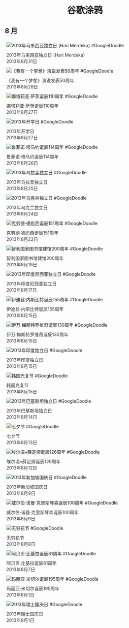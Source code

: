 
<h1 align="center"> 谷歌涂鸦 </h1>




## 8 月

<div class="image">


<img src="https://lh3.googleusercontent.com/RCMQeV1W1zE86nMgWoXx8eFGhKpxqnUGo8-n-mC8du6ycsda0ocl7w3w9yzmcUQJ6oLaHmfx4uZFQRxCWycOhgcG373ztZ6iPJTdlQY" alt="2013年马来西亚独立日 (Hari Merdeka) #GoogleDoodle" style="margin: 5px"/>
<div class="info" style="font-size: 14px; color:#333333; margin:5px"><div class="title">2013年马来西亚独立日 (Hari Merdeka)</div><div class="date">2013年8月31日</div></div>

<img src="https://lh3.googleusercontent.com/-piIYxGNeFjvr5FUYpNQyYTAvDSoqizlbmdkfWCXXkVoLosT3dZ77nl_tujI8_hLiUwY_SbMS4l7FynmTJWSSjH_0uDWwMLF2WGbgfqA" alt="《我有一个梦想》演说发表50周年 #GoogleDoodle" style="margin: 5px"/>
<div class="info" style="font-size: 14px; color:#333333; margin:5px"><div class="title">《我有一个梦想》演说发表50周年</div><div class="date">2013年8月28日</div></div>

<img src="https://lh3.googleusercontent.com/bCEy3Q0yKDL0APiepGMYeZEgNi9vH0xz55JYPZ3JvIFCjPUiJHc-5Fg4vL_Cu0mW-x31EemCoU4rcf-m2hyfz52Zjt1bTaSCAJy2Z6qDqg" alt="娜塔莉亚·萨茨诞辰110周年 #GoogleDoodle" style="margin: 5px"/>
<div class="info" style="font-size: 14px; color:#333333; margin:5px"><div class="title">娜塔莉亚·萨茨诞辰110周年</div><div class="date">2013年8月27日</div></div>

<img src="https://lh3.googleusercontent.com/1xzhCk4TRIaitwcYGVPDhzQeDetpwmTL1dcNFInSYFM6_xsUdmsJ88PCFRveRyMbNcNuM16FLfhPrBa__y9gtFi3ZrJRm6Y_PIpvrjk" alt="2013年开学日 #GoogleDoodle" style="margin: 5px"/>
<div class="info" style="font-size: 14px; color:#333333; margin:5px"><div class="title">2013年开学日</div><div class="date">2013年8月27日</div></div>

<img src="https://lh3.googleusercontent.com/7mHSPa5SSITnR5GYXOWl-Y600XWm6JnR3LqJHYJc9AssizpRzPW-IyqoHlRk436A0o7f6f3kXhOO7epJm8LvXIJXYPJVIu0cdjugSaUX3w" alt="鲁菲诺·塔马约诞辰114周年 #GoogleDoodle" style="margin: 5px"/>
<div class="info" style="font-size: 14px; color:#333333; margin:5px"><div class="title">鲁菲诺·塔马约诞辰114周年</div><div class="date">2013年8月26日</div></div>

<img src="https://lh3.googleusercontent.com/aJ5RwpwwQqZmaaAN1yZqgzJF_cy_ubCxYfK9YtC0is7_iUnwv8PfoSohG63KTD2kVUjun1ALkN-U5FRwJJqSC-aKe0RKK2aGThxDsrZD" alt="2013年乌拉圭独立日 #GoogleDoodle" style="margin: 5px"/>
<div class="info" style="font-size: 14px; color:#333333; margin:5px"><div class="title">2013年乌拉圭独立日</div><div class="date">2013年8月25日</div></div>

<img src="https://lh3.googleusercontent.com/0mdQLMIMMTNQydZ85fe6ZrVipvT1fDPZ5S6ljH6d6Rwr6ZYbG1XB1Va5r7eRwsp1JdddqVBdHxXw1fdEkgDBobw53d1FTqs8fl-bxGCH" alt="2013年乌克兰独立日 #GoogleDoodle" style="margin: 5px"/>
<div class="info" style="font-size: 14px; color:#333333; margin:5px"><div class="title">2013年乌克兰独立日</div><div class="date">2013年8月24日</div></div>

<img src="https://lh3.googleusercontent.com/punK1aoXsQGJbuIAB4pjm4YbJAQjz0Z1JLusHMgr4oDUTJl60L7DI6pXe9qhGHZFXbuZvSwENOuxvN1W7hj70thPiyGr6eicEcR_DEu3" alt="克劳德·德彪西诞辰151周年 #GoogleDoodle" style="margin: 5px"/>
<div class="info" style="font-size: 14px; color:#333333; margin:5px"><div class="title">克劳德·德彪西诞辰151周年</div><div class="date">2013年8月22日</div></div>

<img src="https://lh3.googleusercontent.com/uP7IlM9WeGk89izCgLgmbrA8oI1z9KnHG-EgWtMK6u1nVft3FrlJIucyyQIBieJ1MCeJ10BB0OhCkFpchgSDWwBB0UUro8dnzJ8Nfc0b" alt="智利国家图书馆建馆200周年 #GoogleDoodle" style="margin: 5px"/>
<div class="info" style="font-size: 14px; color:#333333; margin:5px"><div class="title">智利国家图书馆建馆200周年</div><div class="date">2013年8月19日</div></div>

<img src="https://lh3.googleusercontent.com/cBgyA5eqG2M19a9slNdVsxd5T6RpHHEtNF-Fbaal2F_UBRHkK0a62WY0uRVtNh-C91D_0L1X8zjE1cBlKZVECQR9gi8e08OezUvp2Atd" alt="2013年印度尼西亚独立日 #GoogleDoodle" style="margin: 5px"/>
<div class="info" style="font-size: 14px; color:#333333; margin:5px"><div class="title">2013年印度尼西亚独立日</div><div class="date">2013年8月17日</div></div>

<img src="https://lh3.googleusercontent.com/Dmm3sMZ9yk14FQDqdZLgzxIjkdGjaTSKdcY1FvELsFSv_bgrs0u9yjTan_nvWO3HHrZ1Re3MYGOmOLQXPkM7K98HLKvkZPEs76WFH2TP1A" alt="伊迪丝·内斯比特诞辰155周年 #GoogleDoodle" style="margin: 5px"/>
<div class="info" style="font-size: 14px; color:#333333; margin:5px"><div class="title">伊迪丝·内斯比特诞辰155周年</div><div class="date">2013年8月15日</div></div>

<img src="https://lh3.googleusercontent.com/EGFgH7D0j9He6V8sK18ky27iD9om41jmaOlB7KT2HVYJEVwJHi8xR9YLOT-OIxrGrOHmOzEF9I1EQUiUYAI8lHHu_MviioejOi2UYBIL" alt="伊万·梅斯特罗维奇诞辰130周年 #GoogleDoodle" style="margin: 5px"/>
<div class="info" style="font-size: 14px; color:#333333; margin:5px"><div class="title">伊万·梅斯特罗维奇诞辰130周年</div><div class="date">2013年8月15日</div></div>

<img src="https://lh3.googleusercontent.com/tgD1bYvIhx1OSCPagntHO8YtVUtbz7EApSxy6EHnDli5EM8OuVbju6vMGf6rlMMCYMOA_MTxbaQgjgS-Uz-GECb30tN3qfoV5yGy1IKV" alt="2013年印度独立日 #GoogleDoodle" style="margin: 5px"/>
<div class="info" style="font-size: 14px; color:#333333; margin:5px"><div class="title">2013年印度独立日</div><div class="date">2013年8月15日</div></div>

<img src="https://lh3.googleusercontent.com/YDMVWYy-3rIFcuLEGFNBrvnntCFq9tuggzlbA_h7abahcpoMIbLDno0AS02llJSqdn5NEqAHObtcyBLxOTdFqv00WQMgQrEw1flALMs" alt="韩国光复节 #GoogleDoodle" style="margin: 5px"/>
<div class="info" style="font-size: 14px; color:#333333; margin:5px"><div class="title">韩国光复节</div><div class="date">2013年8月15日</div></div>

<img src="https://lh3.googleusercontent.com/8O8wYmRC24wc5w-0rH8R6OORLV7v4kscZH4c5NHkIZ3-BD3QrXgOp2cC1wO4F83O67ZWyUz1iPwNS6H6y403PV1zEmiGr1r2oFVoiHVhrg" alt="2013年巴基斯坦独立日 #GoogleDoodle" style="margin: 5px"/>
<div class="info" style="font-size: 14px; color:#333333; margin:5px"><div class="title">2013年巴基斯坦独立日</div><div class="date">2013年8月14日</div></div>

<img src="https://lh3.googleusercontent.com/hoThDGhxV9cBVnTu2wTdcSlb3vb1KYcrIRSx3QLJYrZ1-LeKgepoUe1Rygs_GA8-qphnxlw9K-Upw5aKbBa3UStyCfEj-bddfyIkCjVvtQ" alt="七夕节 #GoogleDoodle" style="margin: 5px"/>
<div class="info" style="font-size: 14px; color:#333333; margin:5px"><div class="title">七夕节</div><div class="date">2013年8月13日</div></div>

<img src="https://lh3.googleusercontent.com/z1m6ZAzXzUMnsfvfkmd1kVz-q95jRF0F9O7VOMhsTHbyjVD2ajG8_BT4-mbpD7wcBmjOH_crpd9ELn1R0FDSLgcIaiSG_iX4rpirQXK0" alt="埃尔温•薛定諤诞辰126周年 #GoogleDoodle" style="margin: 5px"/>
<div class="info" style="font-size: 14px; color:#333333; margin:5px"><div class="title">埃尔温•薛定諤诞辰126周年</div><div class="date">2013年8月12日</div></div>

<img src="https://lh3.googleusercontent.com/Z9Bl8P_zqvnB_FPBw5PqZlHelALdwWoBV5EZSEVI85kS698xDzghSmLzREcaS1Uh31L5PIRdAiuMUcBSNlBGCsc-9YshQaxnMA4uzU2c-Q" alt="2013年新加坡国庆日 #GoogleDoodle" style="margin: 5px"/>
<div class="info" style="font-size: 14px; color:#333333; margin:5px"><div class="title">2013年新加坡国庆日</div><div class="date">2013年8月9日</div></div>

<img src="https://lh3.googleusercontent.com/SDf7zgigIMuK1FKmGJaQDkJIwZZIVDGAkrBuKWYR39f1rprnM8z23LLW8G63MyT9SCmg6jdpr1M1b-QoNhpvPKGHWzxp0BH1YSUdahYBQQ" alt="威尔伯·诺曼·克里斯琴森诞辰100周年 #GoogleDoodle" style="margin: 5px"/>
<div class="info" style="font-size: 14px; color:#333333; margin:5px"><div class="title">威尔伯·诺曼·克里斯琴森诞辰100周年</div><div class="date">2013年8月9日</div></div>

<img src="https://lh3.googleusercontent.com/z3LrrPqtmzzhwpQVedWlWW0hQZlXAKxwpgdsvsJ0tpLKIJ8sgA3XKh22NZt4IJZw0pdKDvv_2edqngbJ37PtiuAtS5tcTyICH9o0r7P0" alt="无穷花节 #GoogleDoodle" style="margin: 5px"/>
<div class="info" style="font-size: 14px; color:#333333; margin:5px"><div class="title">无穷花节</div><div class="date">2013年8月8日</div></div>

<img src="https://lh3.googleusercontent.com/BNqmR6Z3X0o0e6NWYK7rJW7t0HIt-q3sRyRnwaJs1MsWn2vigOJjoVP5nwz30Ie9S6WEgiYZp4XeKLQ4JaE31ADgdZmbaxjWqUpHhSBy" alt="阿贝贝·比基拉诞辰81周年 #GoogleDoodle" style="margin: 5px"/>
<div class="info" style="font-size: 14px; color:#333333; margin:5px"><div class="title">阿贝贝·比基拉诞辰81周年</div><div class="date">2013年8月7日</div></div>

<img src="https://lh3.googleusercontent.com/Gvd6PQo3_q8GaNsb_pcU8I6d4cWMY9beZsH8opDGkqlgs0YyZ0I28GSSEi7sdYbeDeMjkexwiWiRx1Kpo1WR-hxXhOG6I3pxERNVOKKmgQ" alt="玛丽亚·米切尔诞辰195周年 #GoogleDoodle" style="margin: 5px"/>
<div class="info" style="font-size: 14px; color:#333333; margin:5px"><div class="title">玛丽亚·米切尔诞辰195周年</div><div class="date">2013年8月1日</div></div>

<img src="https://lh3.googleusercontent.com/wrV_92IcVNaX8oDPNLfcQumeR2XME-fLl74APai_l3irZsVOGp7i0H_-zniQOe7PS1pivDTsevb0uPGQB45kJDg8CmZN5YXsN1lKYGo" alt="2013年瑞士国庆日 #GoogleDoodle" style="margin: 5px"/>
<div class="info" style="font-size: 14px; color:#333333; margin:5px"><div class="title">2013年瑞士国庆日</div><div class="date">2013年8月1日</div></div>

</div>








